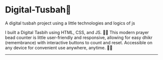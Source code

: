 # Digital-Tusbah📿
A digital tusbah project using a little technologies and logics of js

I built a Digital Tasbih using HTML, CSS, and JS. 📿✨ This modern prayer bead counter is  little user-friendly and responsive, allowing for easy dhikr (remembrance) with interactive buttons to count and reset. Accessible on any device for convenient use anywhere, anytime. 📱🙏

---
